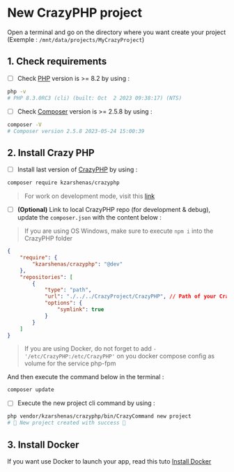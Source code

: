 # New CrazyPHP project

Open a terminal and go on the directory where you want create your project (Exemple : `/mnt/data/projects/MyCrazyProject`)

## 1. Check requirements

- [ ] Check [PHP](https://www.php.net/) version is >= 8.2 by using :

```sh {"id":"01HQDDF3C07BXVQ0PTJKW5NSWW"}
php -v
# PHP 8.3.0RC3 (cli) (built: Oct  2 2023 09:38:17) (NTS)
```

- [ ] Check [Composer](https://getcomposer.org/) version is >= 2.5.8 by using :

```sh {"id":"01HQDDF3C07BXVQ0PTJMHR6M50"}
composer -V
# Composer version 2.5.8 2023-05-24 15:00:39
```

## 2. Install Crazy PHP

- [ ] Install last version of [CrazyPHP](https://github.com/kekefreedog/CrazyPHP) by using :

```sh {"id":"01HQDDF3C07BXVQ0PTJP6NNGWV"}
composer require kzarshenas/crazyphp
```

> For work on development mode, visit this [link](Misc/CrazyDevelopment.md)

- [ ] **(Optional)** Link to local CrazyPHP repo (for development & debug), update the `composer.json` with the content below :

> If you are using OS Windows, make sure to execute `npm i` into the CrazyPHP folder

```json {"id":"01HQDDF3C07BXVQ0PTJS0562AD"}
{
    "require": {
        "kzarshenas/crazyphp": "@dev"
    },
    "repositories": [
        {
            "type": "path",
            "url": "./../../CrazyProject/CrazyPHP", // Path of your CrazyPHP installation
            "options": {
                "symlink": true
            }
        }
    ]
}
```

> If you are using Docker, do not forget to add `- '/etc/CrazyPHP:/etc/CrazyPHP'` on you docker compose config as volume for the service php-fpm

And then execute the command below in the terminal :

```sh {"id":"01HQDDF3C07BXVQ0PTJWJD40WV"}
composer update
```

- [ ] Execute the new project cli command by using :

```sh {"id":"01HQDDF3C07BXVQ0PTJXFK2VNA"}
php vendor/kzarshenas/crazyphp/bin/CrazyCommand new project
# 🎉 New project created with success 🎉
```

## 3. Install Docker

If you want use Docker to launch your app, read this tuto [Install Docker](Docker/InstallDocker.md)